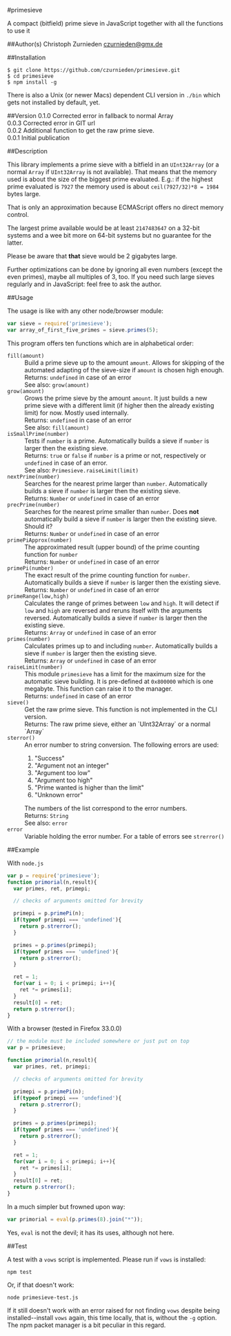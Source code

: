 #primesieve

A compact (bitfield) prime sieve in JavaScript together with all the functions to use it

##Author(s)
Christoph Zurnieden <czurnieden@gmx.de>

##Installation

```shell
$ git clone https://github.com/czurnieden/primesieve.git
$ cd primesieve
$ npm install -g
```
There is also a Unix (or newer Macs) dependent CLI version in `./bin` which
gets not installed by default, yet.

##Version
0.1.0 Corrected error in fallback to normal Array<br>
0.0.3 Corrected error in GIT url<br>
0.0.2 Additional function to get the raw prime sieve.<br>
0.0.1 Initial publication

##Description

This library implements a prime sieve with a bitfield in an `UInt32Array` (or a
normal `Array` if `UInt32Array` is not available). That means that the memory
used is about the size of the biggest prime evaluated. E.g.: if the highest
prime evaluated is `7927` the memory used is about `ceil(7927/32)*8 = 1984`
bytes large.

That is only an approximation because ECMAScript offers no direct memory control.

The largest prime available would be at least `2147483647` on a 32-bit systems
and a wee bit more on 64-bit systems but no guarantee for the latter.

Please be aware that **that** sieve would be 2 gigabytes large.

Further optimizations can be done by ignoring all even numbers (except the even
primes), maybe all multiples of 3, too. If you need such large sieves regularly
and in JavaScript: feel free to ask the author.

##Usage

The usage is like with any other node/browser module:
```javascript
var sieve = require('primesieve');
var array_of_first_five_primes = sieve.primes(5);
```

This program offers ten functions which are in alphabetical order:

<dl>
<dt><code>fill(amount)</code> </dt>
<dd>
Build a prime sieve up to the amount <code>amount</code>. Allows for skipping of the
automated adapting of the sieve-size if <code>amount</code> is chosen high enough.
<br>
Returns: <code>undefined</code> in case of an error
<br>
See also: <code>grow(amount)</code>
</dd>
<dt><code>grow(amount)</code></dt>
<dd>
Grows the prime sieve by the amount <code>amount</code>. It just builds a new prime sieve with
a different limit (if higher then the already existing limit) for now. Mostly
used internally.
<br>
Returns:  <code>undefined</code> in case of an error
<br>
See also: <code>fill(amount)</code>
</dd>
<dt><code>isSmallPrime(number)</code></dt>
<dd>
Tests if <code>number</code> is a prime. Automatically builds a sieve if <code>number</code> is larger then the existing sieve.
<br>
Returns: <code>true</code> or <code>false</code> if <code>number</code> is a prime or not, respectively or <code>undefined</code> in case of an error.
<br>
See also: <code>Primesieve.raiseLimit(limit)</code>
</dd>

</dd>
<dt><code>nextPrime(number)</code> </dt>
<dd>
Searches for the nearest prime larger than <code>number</code>. Automatically builds a
sieve if <code>number</code> is larger then the existing sieve.
<br>
Returns: <code>Number</code> or <code>undefined</code> in case of an error
</dd>

<dt><code>precPrime(number)</code></dt>
<dd>
Searches for the nearest prime smaller than <code>number</code>. Does <strong>not</strong> automatically build a sieve if <code>number</code> is larger then the existing sieve. Should it?
<br>
Returns: <code>Number</code> or <code>undefined</code> in case of an error
</dd>


<dt><code>primePiApprox(number)</code> </dt>
<dd>
The approximated result (upper bound) of the prime counting function for
<code>number</code>
<br>
Returns: <code>Number</code> or <code>undefined</code> in case of an error
</dd>

<dt><code>primePi(number)</code></dt>
<dd>
The exact result of the prime counting function for <code>number</code>. Automatically
builds a sieve if <code>number</code> is larger then the existing sieve.
<br>
Returns: <code>Number</code> or <code>undefined</code> in case of an error
</dd>

<dt><code>primeRange(low,high)</code></dt>
<dd>
Calculates the range of primes between <code>low</code> and <code>high</code>. It will detect if <code>low</code> and <code>high</code> are reversed and reruns itself with the arguments reversed.
Automatically builds a sieve if <code>number</code> is larger then the existing sieve.
<br>
Returns: <code>Array</code> or <code>undefined</code> in case of an error
</dd>
<dt><code>primes(number)</code></dt>
<dd>
Calculates primes up to and including <code>number</code>. Automatically builds a sieve if
<code>number</code> is larger then the existing sieve.
<br>
Returns: <code>Array</code> or <code>undefined</code> in case of an error
</dd>
<dt><code>raiseLimit(number)</code></dt>
<dd>
This module <code>primesieve</code> has a limit for the maximum size for the automatic
sieve building. It is pre-defined at <code>0x800000</code> which is one megabyte. This
function can raise it to the manager.
<br>
Returns: <code>undefined</code> in case of an error
</dd>
<dt><code>sieve()</code></dt>
<dd>
Get the raw prime sieve. This function is not implemented in the CLI version.
<br>
Returns: The raw prime sieve, either an `UInt32Array` or a normal `Array`
</dd>
<dt><code>sterror()</code></dt>
<dd>
An error number to string conversion. The following errors are used:
<ol>
<li>"Success"</li>
<li>"Argument not an integer"</li>
<li>"Argument too low"</li>
<li>"Argument too high"</li>
<li>"Prime wanted is higher than the limit"</li>
<li>"Unknown error"</li>
</ol>
The numbers of the list correspond to the error numbers.
<br>
Returns: <code>String</code>
<br>
See also: <code>error</code>
</dd>
<dt><code>error</code></dt>
<dd>
Variable holding the error number. For a table of errors see <code>strerror()</code>
</dd>
</dl>

##Example

With `node.js`

```javascript
var p = require('primesieve');
function primorial(n,result){
  var primes, ret, primepi;

  // checks of arguments omitted for brevity

  primepi = p.primePi(n);
  if(typeof primepi === 'undefined'){
    return p.strerror();
  }

  primes = p.primes(primepi);
  if(typeof primes === 'undefined'){
    return p.strerror();
  }

  ret = 1;
  for(var i = 0; i < primepi; i++){
    ret *= primes[i];
  }
  result[0] = ret;
  return p.strerror();
}
```

With a browser (tested in Firefox 33.0.0)

```javascript
// the module must be included somewhere or just put on top
var p = primesieve;

function primorial(n,result){
  var primes, ret, primepi;

  // checks of arguments omitted for brevity

  primepi = p.primePi(n);
  if(typeof primepi === 'undefined'){
    return p.strerror();
  }

  primes = p.primes(primepi);
  if(typeof primes === 'undefined'){
    return p.strerror();
  }

  ret = 1;
  for(var i = 0; i < primepi; i++){
    ret *= primes[i];
  }
  result[0] = ret;
  return p.strerror();
}
```

In a much simpler but frowned upon way:

```javascript
var primorial = eval(p.primes(8).join("*"));
```
Yes, `eval` is not the devil; it has its uses, although not here.

##Test

A test with a <code>vows</code> script is implemented. Please run if <code>vows</code> is installed:

```shell
npm test
```

Or, if that doesn't work:
```shell
node primesieve-test.js
```

If it still doesn't work with an error raised for not finding <code>vows</code>
despite being installed--install <code>vows</code> again, this time locally, that is, without the <code>-g</code> option. The npm packet manager is a bit peculiar in this regard.

